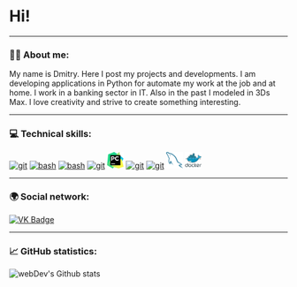 # Hi!

---

### 👨‍💻 About me:

My name is Dmitry. Here I post my projects and developments. I am developing applications in Python for automate my work at the job and at home.
I work in a banking sector in IT. Also in the past I modeled in 3Ds Max.
I love creativity and strive to create something interesting.

---

### 💻 Technical skills:

<div>
  <a href="https://www.git-scm.com/" target="_blank"> <img src="https://www.vectorlogo.zone/logos/git-scm/git-scm-icon.svg" alt="git" width="30" height="30" /></a>
  <a href="https://www.gnu.org/software/bash/" target="_blank"> <img src="https://www.vectorlogo.zone/logos/gnu_bash/gnu_bash-icon.svg" alt="bash" width="30" height="30" /></a>
  <a href="https://www.linux.org/" target="_blank"> <img src="https://www.vectorlogo.zone/logos/linux/linux-icon.svg" alt="bash" width="30" height="30" /></a>
  <a href="https://www.python.org/" target="_blank"> <img src="https://raw.githubusercontent.com/daniilshat/daniilshat/2d7eafe5250314b3d422c86b35de062e0f1f5178/icons/python.svg" alt="git" width="30" height="30" /></a>
  <a href="https://www.jetbrains.com/pycharm/" target="_blank"> <img src="https://raw.githubusercontent.com/github/explore/d8574c7bce27faa27fb879bca56dfe351ee66efd/topics/pycharm/pycharm.png" alt="git" width="30" height="30" /></a>
  <a href="https://flask.palletsprojects.com" target="_blank"> <img src="https://www.vectorlogo.zone/logos/palletsprojects_flask/palletsprojects_flask-icon.svg" alt="git" width="30" height="30" /></a>
  <a href="https://www.oracle.com/" target="_blank"> <img src="https://user-images.githubusercontent.com/25181517/117208736-bdedc080-adf5-11eb-912f-61c7d43705f6.png" alt="git" width="30" height="30" /></a>
  <a href="https://www.mysql.com/" target="_blank"> <img src="https://raw.githubusercontent.com/devicons/devicon/6910f0503efdd315c8f9b858234310c06e04d9c0/icons/mysql/mysql-original.svg" alt="git" width="30" height="30" /></a>
  <a href="https://www.docker.com/" target="_blank"> <img src="https://raw.githubusercontent.com/devicons/devicon/master/icons/docker/docker-original-wordmark.svg" alt="docker" width="30" height="30" /></a>  

--- 

### 🌍 Social network:

  <div id="badges">
  	<a href="https://vk.com/id14007906" target="_blank">
      <img src="https://cdn-icons-png.flaticon.com/512/145/145813.png" width="40" height="40" alt="VK Badge"/>
    </a>
  </div>

 ---

### 📈️ GitHub statistics:
</div>
  <img align="left" src="http://github-readme-streak-stats.herokuapp.com?user=demston&theme=dark&background=000000" alt="webDev's Github stats" />
